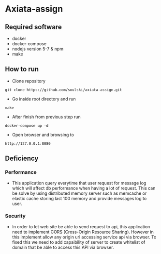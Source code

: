 # Axiata-assign## Required software- docker- docker-compose- nodejs version 5-7 & npm- make## How to run- Clone repository```git clone https://github.com/soulski/axiata-assign.git```- Go inside root directory and run ```make```- After finish from previous step run```docker-compose up -d```- Open browser and browsing to```http://127.0.0.1:8080```## Deficiency### Performance- This application query everytime that user request for message log which will affect db performance when having a lot of request. This can be solve by using distributed memory server such as memcache or elastic cache storing last 100 memory and provide messages log to user.### Security- In order to let web site be able to send request to api, this application need to implement CORS (Cross-Origin Resource Sharing). However in this implement allow any origin url accessing service api via browser. To fixed this we need to add capaibility of server to create whitelist of domain that be able to access this API via browser.
